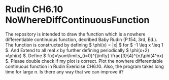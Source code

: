 # Rudin CH6.10 NoWhereDiffContinuousFunction
The repository is intended to draw the function which is a nowhere differentiable continuous function, decribed Baby Rudin (P.154, 3rd, Ed.). The function is constructed by defining $ \phi(x) = |x| $ for $ -1 \leq x \leq 1 $. And Extend to all real $x$ by further defining periodically $ \phi(x+2) =\phi(x) $.
Define $ f(x)=\sum\limits_{i=0}^{\infty} \frac{3}{4}^{n}\phi(4^nx) $.
Please double check if my plot is correct. Plot the nowhere differentiable continuous function in Rudin Exericise CH6.10.
Also, the program takes long time for large n. Is there any way that we can improve it?
